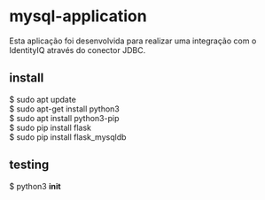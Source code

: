 # mysql-application
Esta aplicação foi desenvolvida para realizar uma integração com o IdentityIQ através do conector JDBC.

## install
$ sudo apt update <br>
$ sudo apt-get install python3  <br> 
$ sudo apt install python3-pip  <br>
$ sudo pip install flask <br>
$ sudo pip install flask_mysqldb  <br>


## testing
$ python3 __init__
